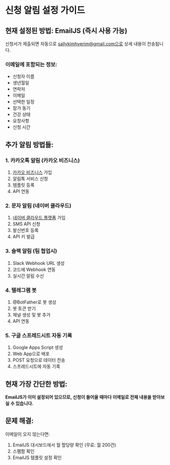 # 신청 알림 설정 가이드

## 현재 설정된 방법: EmailJS (즉시 사용 가능)
신청서가 제출되면 자동으로 sallykimhyerim@gmail.com으로 상세 내용이 전송됩니다.

### 이메일에 포함되는 정보:
- 신청자 이름
- 생년월일
- 연락처
- 이메일
- 선택한 일정
- 참가 동기
- 건강 상태
- 요청사항
- 신청 시간

## 추가 알림 방법들:

### 1. 카카오톡 알림 (카카오 비즈니스)
1. [카카오 비즈니스](https://business.kakao.com) 가입
2. 알림톡 서비스 신청
3. 템플릿 등록
4. API 연동

### 2. 문자 알림 (네이버 클라우드)
1. [네이버 클라우드 플랫폼](https://www.ncloud.com) 가입
2. SMS API 신청
3. 발신번호 등록
4. API 키 발급

### 3. 슬랙 알림 (팀 협업시)
1. Slack Webhook URL 생성
2. 코드에 Webhook 연동
3. 실시간 알림 수신

### 4. 텔레그램 봇
1. @BotFather로 봇 생성
2. 봇 토큰 받기
3. 채널 생성 및 봇 추가
4. API 연동

### 5. 구글 스프레드시트 자동 기록
1. Google Apps Script 생성
2. Web App으로 배포
3. POST 요청으로 데이터 전송
4. 스프레드시트에 자동 기록

## 현재 가장 간단한 방법:
**EmailJS가 이미 설정되어 있으므로, 신청이 들어올 때마다 이메일로 전체 내용을 받아보실 수 있습니다.**

## 문제 해결:
이메일이 오지 않는다면:
1. EmailJS 대시보드에서 월 할당량 확인 (무료: 월 200건)
2. 스팸함 확인
3. EmailJS 템플릿 설정 확인